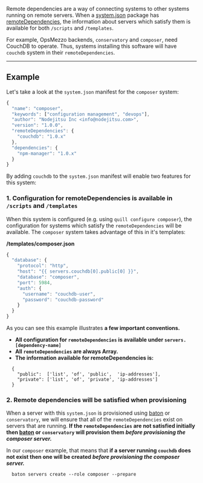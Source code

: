 Remote dependencies are a way of connecting systems to other systems running on remote servers. When a [system.json](/system-json) package has [remoteDependencies](/system-json/remote-dependencies), the information about servers which satisfy them is available for both `/scripts` and `/templates`.

For example, OpsMezzo backends, `conservatory` and `composer`, need CouchDB to operate. Thus, systems installing this software will have `couchdb` system in their `remoteDependencies`.

<hr>

## Example

Let's take a look at the `system.json` manifest for the `composer` system:

``` js
{
  "name": "composer",
  "keywords": ["configuration management", "devops"],
  "author": "Nodejitsu Inc <info@nodejitsu.com>",
  "version": "1.0.0",
  "remoteDependencies": {
    "couchdb": "1.0.x"
  },
  "dependencies": {
    "npm-manager": "1.0.x"
  }
}
```

By adding `couchdb` to the `system.json` manifest will enable two features for this system:

### 1. Configuration for remoteDependencies is available in `/scripts` and `/templates`

When this system is configured (e.g. using `quill configure composer`), the configuration for systems which satisfy the `remoteDependencies` will be available. The `composer` system takes advantage of this in it's templates:

**/templates/composer.json**
``` js
{
  "database": {
    "protocol": "http",
    "host": "{{ servers.couchdb[0].public[0] }}",
    "database": "composer",
    "port": 5984,
    "auth": {
      "username": "couchdb-user",
      "password": "couchdb-password"
    }
  }
}
```

As you can see this example illustrates **a few important conventions.**

* **All configuration for `remoteDependencies` is available under `servers.[dependency-name]`**
* **All `remoteDependencies` are always Array.**
* **The information available for remoteDependencies is:**
```
  {
    "public":  ['list', 'of', 'public',  'ip-addresses'],
    "private": ['list', 'of', 'private', 'ip-addresses']
  }
```

### 2. Remote dependencies will be satisfied when provisioning 

When a server with this `system.json` is provisioned using [baton](/baton) or `conservatory`, we will ensure that all of the `remoteDependencies` exist on servers that are running. **If the `remoteDependencies` are not satisfied initially then [baton](/baton) or `conservatory` will provision them _before provisioning the composer server._**

In our `composer` example, that means that **if a server running `couchdb` does not exist then one will be created _before provisioning the composer server._**

```
  baton servers create --role composer --prepare
```

[meta:title]: <> (Remote dependencies)
